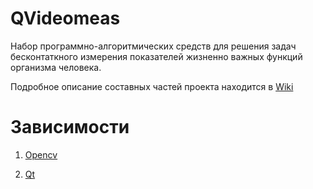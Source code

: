 QVideomeas
===

Набор программно-алгоритмических средств для решения задач бесконтаткного измерения показателей жизненно важных функций организма человека.

Подробное описание составных частей проекта находится в [Wiki](https://repo.nefrosovet.ru/a.a.taranov/QVideomeas/wikis/home)

Зависимости
===

1) [Opencv](https://github.com/opencv/opencv)

2) [Qt](https://www.qt.io/download-open-source/)